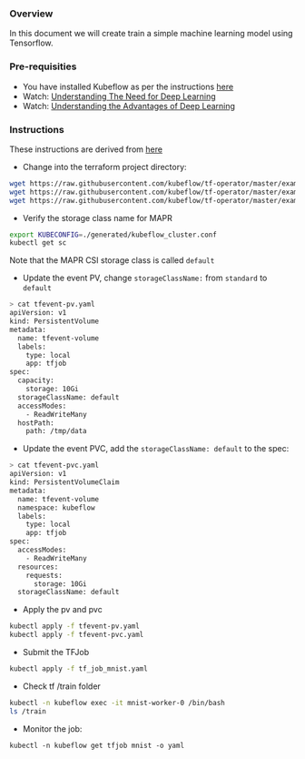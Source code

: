 ### Overview

In this document we will create train a simple machine learning model using Tensorflow.

### Pre-requisities

- You have installed Kubeflow as per the instructions [here](../README-KUBEFLOW.md)
- Watch: [Understanding The Need for Deep Learning](https://www.youtube.com/watch?v=emTjHdAzwEs)
- Watch: [Understanding the Advantages of Deep Learning](https://www.youtube.com/watch?v=xU_bm9PhTAs)

### Instructions

These instructions are derived from [here](https://www.kubeflow.org/docs/components/training/tftraining/#running-the-mnist-example)

- Change into the terraform project directory:

```bash
wget https://raw.githubusercontent.com/kubeflow/tf-operator/master/examples/v1/mnist_with_summaries/tfevent-volume/tfevent-pv.yaml
wget https://raw.githubusercontent.com/kubeflow/tf-operator/master/examples/v1/mnist_with_summaries/tfevent-volume/tfevent-pvc.yaml
wget https://raw.githubusercontent.com/kubeflow/tf-operator/master/examples/v1/mnist_with_summaries/tf_job_mnist.yaml
```

- Verify the storage class name for MAPR

```bash
export KUBECONFIG=./generated/kubeflow_cluster.conf
kubectl get sc
```

Note that the MAPR CSI storage class is called `default`

- Update the event PV, change `storageClassName:` from `standard` to `default`

```bash
> cat tfevent-pv.yaml
apiVersion: v1
kind: PersistentVolume
metadata:
  name: tfevent-volume
  labels:
    type: local
    app: tfjob
spec:
  capacity:
    storage: 10Gi
  storageClassName: default
  accessModes:
    - ReadWriteMany
  hostPath:
    path: /tmp/data
```
- Update the event PVC, add the `storageClassName: default` to the spec:
  
```bash
> cat tfevent-pvc.yaml
apiVersion: v1
kind: PersistentVolumeClaim
metadata:
  name: tfevent-volume
  namespace: kubeflow
  labels:
    type: local
    app: tfjob
spec:
  accessModes:
    - ReadWriteMany
  resources:
    requests:
      storage: 10Gi
  storageClassName: default
```
- Apply the pv and pvc

```bash
kubectl apply -f tfevent-pv.yaml
kubectl apply -f tfevent-pvc.yaml
```

- Submit the TFJob

```bash
kubectl apply -f tf_job_mnist.yaml
```

- Check tf /train folder

```bash
kubectl -n kubeflow exec -it mnist-worker-0 /bin/bash
ls /train
```

- Monitor the job:

```
kubectl -n kubeflow get tfjob mnist -o yaml
```

